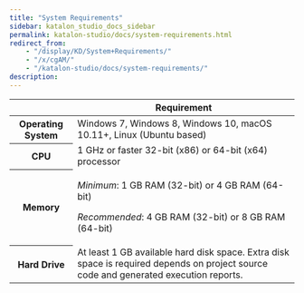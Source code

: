 ```yaml
---
title: "System Requirements" 
sidebar: katalon_studio_docs_sidebar
permalink: katalon-studio/docs/system-requirements.html 
redirect_from:
    - "/display/KD/System+Requirements/"
    - "/x/cgAM/"
    - "/katalon-studio/docs/system-requirements/"
description: 
---
```

<table><thead><tr><th>&nbsp;</th><th>Requirement</th></tr></thead><tbody><tr><th>Operating System</th><td>Windows 7, Windows 8, Windows 10, macOS 10.11+, Linux (Ubuntu based)</td></tr><tr><th>CPU</th><td>1 GHz or faster 32-bit (x86) or 64-bit (x64) processor</td></tr><tr><th>Memory</th><td><p><em>Minimum</em>: 1 GB RAM (32-bit) or 4 GB RAM (64-bit)</p><p><em>Recommended</em>: 4 GB RAM (32-bit) or 8 GB RAM (64-bit)</p></td></tr><tr><th>Hard Drive</th><td>At least 1 GB available hard disk space. Extra disk space is required depends on project source code and generated execution reports.</td></tr></tbody></table>